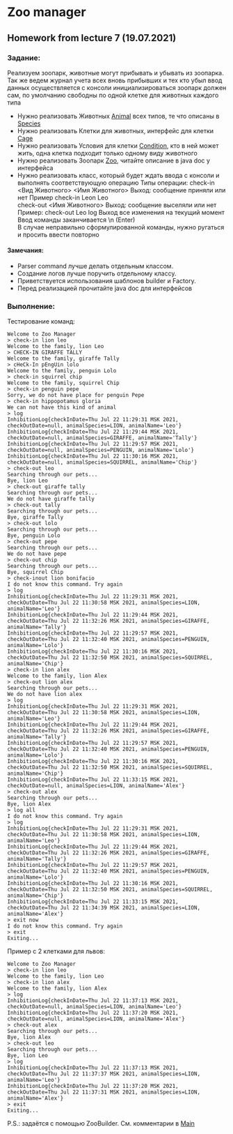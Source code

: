 # Zoo manager

## Homework from lecture 7 (19.07.2021)

### Задание:
Реализуем зоопарк, животные могут прибывать и убывать из зоопарка.
Так же ведем журнал учета всех вновь прибывших и тех кто убыл
ввод данных осуществляется с консоли
инициализироваться зоопарк должен сам, по умолчанию свободны по одной клетке для животных каждого типа

* Нужно реализовать Животных [Animal](model/Animal.java) всех типов, те что описаны в [Species](model/Species.java)
* Нужно реализовать Клетки для животных, интерфейс для клетки [Cage](model/Cage.java)
* Нужно реализовать Условия для клетки [Condition](model/Condition.java), кто в ней может жить, одна клетка подходит только одному виду животного
* Нужно реализовать Зоопарк [Zoo](Zoo.java), читайте описание в java doc у интерфейса
* Нужно реализовать класс, который будет ждать ввода с консоли и выполнять соответствующую операцию
  Типы операции:
  check-in <Вид Животного> <Имя Животного> Выход: сообщение приняли или нет Пример check-in Leon Leo  
  check-out <Имя Животного> Выход: сообщение выселяли или нет Пример: check-out Leo
  log Выход все изменения на текущий момент  
  Ввод команды заканчивается \n (Enter)  
  В случае неправильно сформулированной команды, нужно ругаться и просить ввести повторно

#### Замечания:
* Parser command лучше делать отдельным классом.
* Создание логов лучше поручить отдельному классу.
* Приветствуется использования шаблонов builder и Factory.
* Перед реализацией прочитайте java doc для интерфейсов

### Выполнение:

Тестирование команд:

```
Welcome to Zoo Manager
> check-in lion leo
Welcome to the family, lion Leo
> CHECK-IN GIRAFFE TALLY
Welcome to the family, giraffe Tally
> cHeCk-In pEngUin lolo
Welcome to the family, penguin Lolo
> check-in squirrel chip
Welcome to the family, squirrel Chip
> check-in penguin pepe
Sorry, we do not have place for penguin Pepe
> check-in hippopotamus gloria
We can not have this kind of animal
> log
InhibitionLog{checkInDate=Thu Jul 22 11:29:31 MSK 2021, checkOutDate=null, animalSpecies=LION, animalName='Leo'}
InhibitionLog{checkInDate=Thu Jul 22 11:29:44 MSK 2021, checkOutDate=null, animalSpecies=GIRAFFE, animalName='Tally'}
InhibitionLog{checkInDate=Thu Jul 22 11:29:57 MSK 2021, checkOutDate=null, animalSpecies=PENGUIN, animalName='Lolo'}
InhibitionLog{checkInDate=Thu Jul 22 11:30:16 MSK 2021, checkOutDate=null, animalSpecies=SQUIRREL, animalName='Chip'}
> check-out leo
Searching through our pets...
Bye, lion Leo
> check-out giraffe tally
Searching through our pets...
We do not have giraffe tally
> check-out tally
Searching through our pets...
Bye, giraffe Tally
> check-out lolo
Searching through our pets...
Bye, penguin Lolo
> check-out pepe
Searching through our pets...
We do not have pepe
> check-out chip
Searching through our pets...
Bye, squirrel Chip
> check-inout lion bonifacio
I do not know this command. Try again
> log
InhibitionLog{checkInDate=Thu Jul 22 11:29:31 MSK 2021, checkOutDate=Thu Jul 22 11:30:58 MSK 2021, animalSpecies=LION, animalName='Leo'}
InhibitionLog{checkInDate=Thu Jul 22 11:29:44 MSK 2021, checkOutDate=Thu Jul 22 11:32:26 MSK 2021, animalSpecies=GIRAFFE, animalName='Tally'}
InhibitionLog{checkInDate=Thu Jul 22 11:29:57 MSK 2021, checkOutDate=Thu Jul 22 11:32:40 MSK 2021, animalSpecies=PENGUIN, animalName='Lolo'}
InhibitionLog{checkInDate=Thu Jul 22 11:30:16 MSK 2021, checkOutDate=Thu Jul 22 11:32:50 MSK 2021, animalSpecies=SQUIRREL, animalName='Chip'}
> check-in lion alex
Welcome to the family, lion Alex
> check-out lion alex
Searching through our pets...
We do not have lion alex
> log
InhibitionLog{checkInDate=Thu Jul 22 11:29:31 MSK 2021, checkOutDate=Thu Jul 22 11:30:58 MSK 2021, animalSpecies=LION, animalName='Leo'}
InhibitionLog{checkInDate=Thu Jul 22 11:29:44 MSK 2021, checkOutDate=Thu Jul 22 11:32:26 MSK 2021, animalSpecies=GIRAFFE, animalName='Tally'}
InhibitionLog{checkInDate=Thu Jul 22 11:29:57 MSK 2021, checkOutDate=Thu Jul 22 11:32:40 MSK 2021, animalSpecies=PENGUIN, animalName='Lolo'}
InhibitionLog{checkInDate=Thu Jul 22 11:30:16 MSK 2021, checkOutDate=Thu Jul 22 11:32:50 MSK 2021, animalSpecies=SQUIRREL, animalName='Chip'}
InhibitionLog{checkInDate=Thu Jul 22 11:33:15 MSK 2021, checkOutDate=null, animalSpecies=LION, animalName='Alex'}
> check-out alex
Searching through our pets...
Bye, lion Alex
> log all
I do not know this command. Try again
> log
InhibitionLog{checkInDate=Thu Jul 22 11:29:31 MSK 2021, checkOutDate=Thu Jul 22 11:30:58 MSK 2021, animalSpecies=LION, animalName='Leo'}
InhibitionLog{checkInDate=Thu Jul 22 11:29:44 MSK 2021, checkOutDate=Thu Jul 22 11:32:26 MSK 2021, animalSpecies=GIRAFFE, animalName='Tally'}
InhibitionLog{checkInDate=Thu Jul 22 11:29:57 MSK 2021, checkOutDate=Thu Jul 22 11:32:40 MSK 2021, animalSpecies=PENGUIN, animalName='Lolo'}
InhibitionLog{checkInDate=Thu Jul 22 11:30:16 MSK 2021, checkOutDate=Thu Jul 22 11:32:50 MSK 2021, animalSpecies=SQUIRREL, animalName='Chip'}
InhibitionLog{checkInDate=Thu Jul 22 11:33:15 MSK 2021, checkOutDate=Thu Jul 22 11:34:39 MSK 2021, animalSpecies=LION, animalName='Alex'}
> exit now
I do not know this command. Try again
> exit
Exiting...
```

Пример с 2 клетками для львов:

```
Welcome to Zoo Manager
> check-in lion leo
Welcome to the family, lion Leo
> check-in lion alex
Welcome to the family, lion Alex
> log
InhibitionLog{checkInDate=Thu Jul 22 11:37:13 MSK 2021, checkOutDate=null, animalSpecies=LION, animalName='Leo'}
InhibitionLog{checkInDate=Thu Jul 22 11:37:20 MSK 2021, checkOutDate=null, animalSpecies=LION, animalName='Alex'}
> check-out alex
Searching through our pets...
Bye, lion Alex
> check-out leo
Searching through our pets...
Bye, lion Leo
> log
InhibitionLog{checkInDate=Thu Jul 22 11:37:13 MSK 2021, checkOutDate=Thu Jul 22 11:37:37 MSK 2021, animalSpecies=LION, animalName='Leo'}
InhibitionLog{checkInDate=Thu Jul 22 11:37:20 MSK 2021, checkOutDate=Thu Jul 22 11:37:31 MSK 2021, animalSpecies=LION, animalName='Alex'}
> exit
Exiting...
```

P.S.: задаётся с помощью ZooBuilder. См. комментарии в [Main](https://github.com/TomSuworof/netcracker/blob/a29cd3b9784e7827dd2311797a9a40013ef33abe/src/homeworks/hwFromLecture7/Main.java#L20)